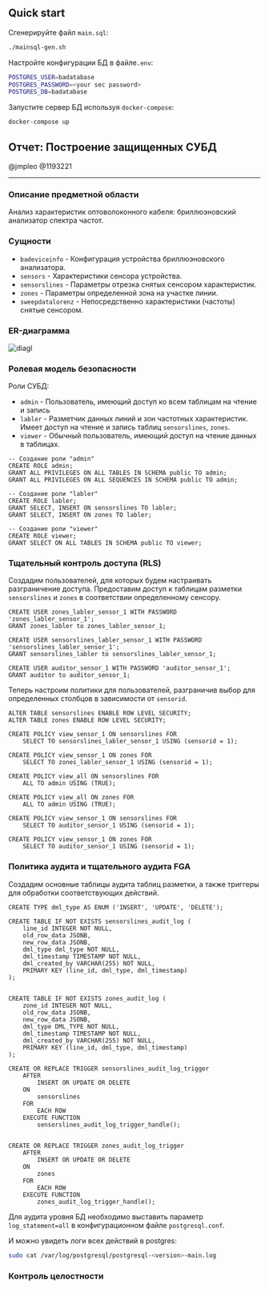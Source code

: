 ## Quick start

Сгенерируйте файл `main.sql`:

```bash
./mainsql-gen.sh
```

Настройте конфигурации БД в файле`.env`:

```bash
POSTGRES_USER=badatabase
POSTGRES_PASSWORD=<your sec password>
POSTGRES_DB=badatabase
```

Запустите сервер БД используя `docker-compose`:

```bash
docker-compose up
```



## Отчет: Построение защищенных СУБД

@jmpleo @1193221

---

### Описание предметной области

Анализ характеристик оптоволоконного кабеля: бриллюэновский анализатор спектра частот.

### Сущности

- `badeviceinfo` - Конфигурация устройства бриллюэновского анализатора.
- `sensors` - Характеристики сенсора устройства.
- `sensorslines` - Параметры отрезка снятых сенсором характеристик.
- `zones` - Параметры определенной зона на участке линии.
- `sweepdatalorenz` - Непосредственно характеристики (частоты) снятые сенсором. 

### ER-диаграмма

![diagl](/home/j/proj/badatabase/diagl.png)

### Ролевая модель безопасности

Роли СУБД: 

- `admin` - Пользователь, имеющий доступ ко всем таблицам на чтение и запись
- `labler` - Разметчик данных линий и зон частотных характеристик. Имеет доступ на чтение и запись таблиц `sensorslines`, `zones`. 
- `viewer` - Обычный пользователь, имеющий доступ на чтение данных в таблицах.

```postgresql
-- Создание роли "admin"
CREATE ROLE admin;
GRANT ALL PRIVILEGES ON ALL TABLES IN SCHEMA public TO admin;
GRANT ALL PRIVILEGES ON ALL SEQUENCES IN SCHEMA public TO admin;

-- Создание роли "labler"
CREATE ROLE labler;
GRANT SELECT, INSERT ON sensorslines TO labler;
GRANT SELECT, INSERT ON zones TO labler;

-- Создание роли "viewer"
CREATE ROLE viewer;
GRANT SELECT ON ALL TABLES IN SCHEMA public TO viewer;
```

### Тщательный контроль доступа (RLS)

Создадим пользователей, для которых будем настраивать разграничение доступа. Предоставим доступ к таблицам разметки `sensorslines` и `zones` в соответствии определенному сенсору.

```postgresql
CREATE USER zones_labler_sensor_1 WITH PASSWORD 'zones_labler_sensor_1';
GRANT zones_labler to zones_labler_sensor_1;

CREATE USER sensorslines_labler_sensor_1 WITH PASSWORD 'sensorslines_labler_sensor_1';
GRANT sensorslines_labler to sensorslines_labler_sensor_1;

CREATE USER auditor_sensor_1 WITH PASSWORD 'auditor_sensor_1';
GRANT auditor to auditor_sensor_1;
```

Теперь настроим политики для пользователей, разграничив выбор для определенных столбцов в зависимости от `sensorid`.

```postgresql
ALTER TABLE sensorslines ENABLE ROW LEVEL SECURITY;
ALTER TABLE zones ENABLE ROW LEVEL SECURITY;

CREATE POLICY view_sensor_1 ON sensorslines FOR
    SELECT TO sensorslines_labler_sensor_1 USING (sensorid = 1);

CREATE POLICY view_sensor_1 ON zones FOR
    SELECT TO zones_labler_sensor_1 USING (sensorid = 1);

CREATE POLICY view_all ON sensorslines FOR
    ALL TO admin USING (TRUE);

CREATE POLICY view_all ON zones FOR
    ALL TO admin USING (TRUE);

CREATE POLICY view_sensor_1 ON sensorslines FOR
    SELECT TO auditor_sensor_1 USING (sensorid = 1);

CREATE POLICY view_sensor_1 ON zones FOR
    SELECT TO auditor_sensor_1 USING (sensorid = 1);
```

### Политика аудита и тщательного аудита FGA

Создадим основные таблицы аудита таблиц разметки, а также триггеры для обработки соответствующих действий.

```postgresql
CREATE TYPE dml_type AS ENUM ('INSERT', 'UPDATE', 'DELETE');

CREATE TABLE IF NOT EXISTS sensorslines_audit_log (
    line_id INTEGER NOT NULL,
    old_row_data JSONB,
    new_row_data JSONB,
    dml_type dml_type NOT NULL,
    dml_timestamp TIMESTAMP NOT NULL,
    dml_created_by VARCHAR(255) NOT NULL,
    PRIMARY KEY (line_id, dml_type, dml_timestamp)
);


CREATE TABLE IF NOT EXISTS zones_audit_log (
    zone_id INTEGER NOT NULL,
    old_row_data JSONB,
    new_row_data JSONB,
    dml_type DML_TYPE NOT NULL,
    dml_timestamp TIMESTAMP NOT NULL,
    dml_created_by VARCHAR(255) NOT NULL,
    PRIMARY KEY (line_id, dml_type, dml_timestamp)
);
```

```postgresql
CREATE OR REPLACE TRIGGER sensorslines_audit_log_trigger
    AFTER
        INSERT OR UPDATE OR DELETE
    ON
        sensorslines
    FOR
        EACH ROW
    EXECUTE FUNCTION
        sensorslines_audit_log_trigger_handle();


CREATE OR REPLACE TRIGGER zones_audit_log_trigger
    AFTER
        INSERT OR UPDATE OR DELETE
    ON
        zones
    FOR
        EACH ROW
    EXECUTE FUNCTION
        zones_audit_log_trigger_handle();
```

Для аудита уровня БД необходимо выставить параметр `log_statement=all` в конфигурационном файле `postgresql.conf`.

И можно увидеть логи всех действий в postgres:

```bash
sudo cat /var/log/postgresql/postgresql-<version>-main.log
```

### Контроль целостности

